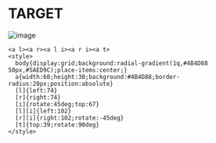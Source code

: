 # TARGET

![image](https://github.com/user-attachments/assets/c93551e6-eb42-41ae-888e-bcde5ea886a8)

```
<a l><a r><a l i><a r i><a t>
<style>
  body{display:grid;background:radial-gradient(1q,#4B4D88 50px,#5AED9C);place-items:center;}
  a{width:60;height:30;background:#4B4D88;border-radius:20px;position:absolute}
  [l]{left:74}
  [r]{right:74}
  [i]{rotate:45deg;top:67}
  [l][i]{left:102}
  [r][i]{right:102;rotate:-45deg}
  [t]{top:39;rotate:90deg}
</style>
```
